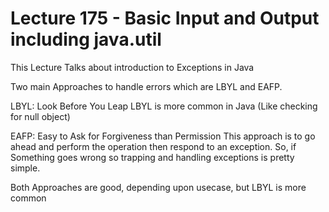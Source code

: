 # Lecture 175 - Basic Input and Output including java.util

This Lecture Talks about introduction to Exceptions in Java

Two main Approaches to handle errors which are LBYL and EAFP.

LBYL: Look Before You Leap
LBYL is more common in Java (Like checking for null object)

EAFP: Easy to Ask for Forgiveness than Permission
This approach is to go ahead and perform the operation then respond to an
exception. So, if Something goes wrong so trapping and handling exceptions 
is pretty simple.

Both Approaches are good, depending upon usecase, but LBYL is more common





